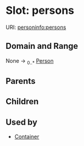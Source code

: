 
# Slot: persons



URI: [personinfo:persons](https://w3id.org/linkml/examples/personinfo/persons)


## Domain and Range

None &#8594;  <sub>0..\*</sub> [Person](Person.md)

## Parents


## Children


## Used by

 * [Container](Container.md)

